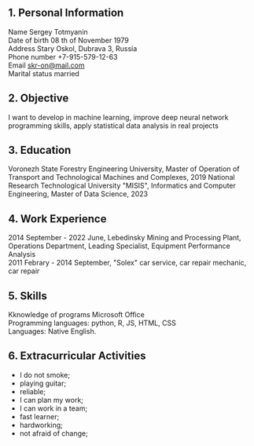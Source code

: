## 1. Personal Information

Name              Sergey Totmyanin<br>
Date of birth     08 th of November 1979<br>
Address           Stary Oskol, Dubrava 3, Russia<br>
Phone number      +7-915-579-12-63<br>
Email             skr-on@mail.com<br>
Marital status    married

## 2. Objective

I want to develop in machine learning, improve deep neural network programming skills, apply statistical data analysis in real projects

## 3. Education

 Voronezh State Forestry Engineering University, Master of Operation of Transport and Technological Machines and Complexes, 2019
 National Research Technological University "MISIS", Informatics and Computer Engineering, Master of Data Science, 2023

## 4. Work Experience

2014 September - 2022 June, Lebedinsky Mining and Processing Plant, Operations Department, Leading Specialist, Equipment Performance Analysis<br>
2011 Febrary - 2014 September, "Solex" car service, car repair mechanic, car repair

## 5. Skills

Kknowledge of programs Microsoft Office<br>
Programming languages:
python, R, JS, HTML, CSS<br>
Languages:
Native English.

## 6. Extracurricular Activities

- I do not smoke;
- playing guitar;
- reliable;
- I can plan my work;
- I can work in a team;
- fast learner;
- hardworking;
- not afraid of change;
